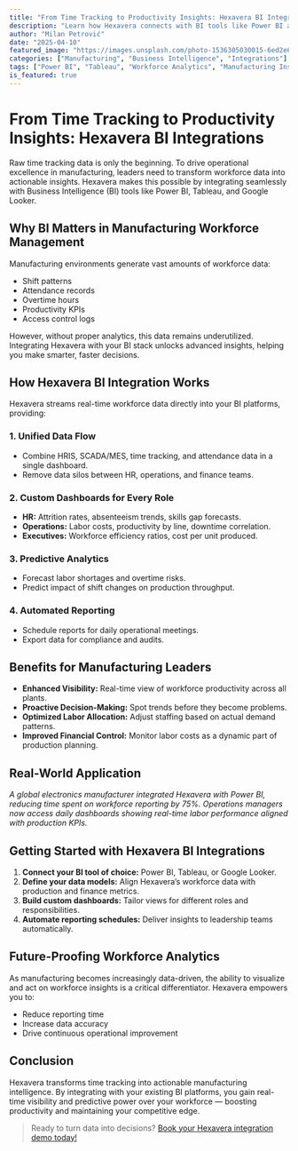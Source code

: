 ```yaml
---
title: "From Time Tracking to Productivity Insights: Hexavera BI Integrations"
description: "Learn how Hexavera connects with BI tools like Power BI and Tableau to turn time tracking data into actionable productivity insights for manufacturing operations."
author: "Milan Petrović"
date: "2025-04-10"
featured_image: "https://images.unsplash.com/photo-1536305030015-6ed2e6ba4399?auto=format&fit=crop&q=80&w=1974&ixlib=rb-4.0.3"
categories: ["Manufacturing", "Business Intelligence", "Integrations"]
tags: ["Power BI", "Tableau", "Workforce Analytics", "Manufacturing Insights"]
is_featured: true
---
```


# From Time Tracking to Productivity Insights: Hexavera BI Integrations

Raw time tracking data is only the beginning. To drive operational excellence in manufacturing, leaders need to transform workforce data into actionable insights. Hexavera makes this possible by integrating seamlessly with Business Intelligence (BI) tools like Power BI, Tableau, and Google Looker.

## Why BI Matters in Manufacturing Workforce Management

Manufacturing environments generate vast amounts of workforce data:

- Shift patterns
- Attendance records
- Overtime hours
- Productivity KPIs
- Access control logs

However, without proper analytics, this data remains underutilized. Integrating Hexavera with your BI stack unlocks advanced insights, helping you make smarter, faster decisions.

## How Hexavera BI Integration Works

Hexavera streams real-time workforce data directly into your BI platforms, providing:

### 1. Unified Data Flow
- Combine HRIS, SCADA/MES, time tracking, and attendance data in a single dashboard.
- Remove data silos between HR, operations, and finance teams.

### 2. Custom Dashboards for Every Role
- **HR:** Attrition rates, absenteeism trends, skills gap forecasts.
- **Operations:** Labor costs, productivity by line, downtime correlation.
- **Executives:** Workforce efficiency ratios, cost per unit produced.

### 3. Predictive Analytics
- Forecast labor shortages and overtime risks.
- Predict impact of shift changes on production throughput.

### 4. Automated Reporting
- Schedule reports for daily operational meetings.
- Export data for compliance and audits.

## Benefits for Manufacturing Leaders

- **Enhanced Visibility:** Real-time view of workforce productivity across all plants.
- **Proactive Decision-Making:** Spot trends before they become problems.
- **Optimized Labor Allocation:** Adjust staffing based on actual demand patterns.
- **Improved Financial Control:** Monitor labor costs as a dynamic part of production planning.

## Real-World Application

_A global electronics manufacturer integrated Hexavera with Power BI, reducing time spent on workforce reporting by 75%. Operations managers now access daily dashboards showing real-time labor performance aligned with production KPIs._

## Getting Started with Hexavera BI Integrations

1. **Connect your BI tool of choice:** Power BI, Tableau, or Google Looker.
2. **Define your data models:** Align Hexavera’s workforce data with production and finance metrics.
3. **Build custom dashboards:** Tailor views for different roles and responsibilities.
4. **Automate reporting schedules:** Deliver insights to leadership teams automatically.

## Future-Proofing Workforce Analytics

As manufacturing becomes increasingly data-driven, the ability to visualize and act on workforce insights is a critical differentiator. Hexavera empowers you to:

- Reduce reporting time
- Increase data accuracy
- Drive continuous operational improvement

## Conclusion

Hexavera transforms time tracking into actionable manufacturing intelligence. By integrating with your existing BI platforms, you gain real-time visibility and predictive power over your workforce — boosting productivity and maintaining your competitive edge.

> Ready to turn data into decisions? [Book your Hexavera integration demo today!](https://hexavera.com/contact)